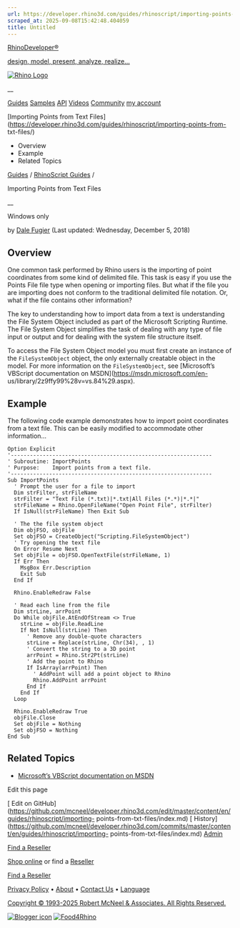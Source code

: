 ```yaml
---
url: https://developer.rhino3d.com/guides/rhinoscript/importing-points-from-txt-files/
scraped_at: 2025-09-08T15:42:48.404059
title: Untitled
---
```


[RhinoDeveloper®](/)

[design, model, present, analyze, realize...](/)

[![Rhino Logo](https://developer.rhino3d.com/images/rhinodevlogo.png)](/)

__

[Guides](https://developer.rhino3d.com/guides)
[Samples](https://developer.rhino3d.com/samples)
[API](https://developer.rhino3d.com/api)
[Videos](https://developer.rhino3d.com/videos)
[Community](https://discourse.mcneel.com/c/rhino-developer) [my account
](https://www.rhino3d.com/my-account/ "Manage your account, licenses, and
teams")

[Importing Points from Text
Files](https://developer.rhino3d.com/guides/rhinoscript/importing-points-from-
txt-files/)

  * Overview
  * Example
  * Related Topics

[Guides](https://developer.rhino3d.com/en/guides/) / [RhinoScript
Guides](https://developer.rhino3d.com/en/guides/rhinoscript/) /

Importing Points from Text Files

__

Windows only

by [Dale Fugier](https://discourse.mcneel.com/u/dale/) (Last updated:
Wednesday, December 5, 2018)

## Overview

One common task performed by Rhino users is the importing of point coordinates
from some kind of delimited file. This task is easy if you use the Points File
file type when opening or importing files. But what if the file you are
importing does not conform to the traditional delimited file notation. Or,
what if the file contains other information?

The key to understanding how to import data from a text is understanding the
File System Object included as part of the Microsoft Scripting Runtime. The
File System Object simplifies the task of dealing with any type of file input
or output and for dealing with the system file structure itself.

To access the File System Object model you must first create an instance of
the `FileSystemObject` object, the only externally creatable object in the
model. For more information on the `FileSystemObject`, see [Microsoft’s
VBScript documentation on MSDN](https://msdn.microsoft.com/en-
us/library/2z9ffy99%28v=vs.84%29.aspx).

## Example

The following code example demonstrates how to import point coordinates from a
text file. This can be easily modified to accommodate other information…

    
    
    Option Explicit
    '---------------------------------------------------------------
    ' Subroutine: ImportPoints
    ' Purpose:    Import points from a text file.
    '---------------------------------------------------------------
    Sub ImportPoints
      ' Prompt the user for a file to import
      Dim strFilter, strFileName
      strFilter = "Text File (*.txt)|*.txt|All Files (*.*)|*.*|"
      strFileName = Rhino.OpenFileName("Open Point File", strFilter)
      If IsNull(strFileName) Then Exit Sub
    
      ' The the file system object
      Dim objFSO, objFile
      Set objFSO = CreateObject("Scripting.FileSystemObject")
      ' Try opening the text file
      On Error Resume Next
      Set objFile = objFSO.OpenTextFile(strFileName, 1)
      If Err Then
        MsgBox Err.Description
        Exit Sub
      End If
    
      Rhino.EnableRedraw False
    
      ' Read each line from the file
      Dim strLine, arrPoint
      Do While objFile.AtEndOfStream <> True
        strLine = objFile.ReadLine
        If Not IsNull(strLine) Then
          ' Remove any double-quote characters
          strLine = Replace(strLine, Chr(34), , 1)
          ' Convert the string to a 3D point
          arrPoint = Rhino.Str2Pt(strLine)
          ' Add the point to Rhino
          If IsArray(arrPoint) Then
            ' AddPoint will add a point object to Rhino
            Rhino.AddPoint arrPoint
          End If
        End If
      Loop
    
      Rhino.EnableRedraw True
      objFile.Close
      Set objFile = Nothing
      Set objFSO = Nothing
    End Sub
    

## Related Topics

  * [Microsoft’s VBScript documentation on MSDN](https://msdn.microsoft.com/en-us/library/2z9ffy99%28v=vs.84%29.aspx)

Edit this page

[ Edit on
GitHub](https://github.com/mcneel/developer.rhino3d.com/edit/master/content/en/guides/rhinoscript/importing-
points-from-txt-files/index.md) [
History](https://github.com/mcneel/developer.rhino3d.com/commits/master/content/en/guides/rhinoscript/importing-
points-from-txt-files/index.md) [ Admin](https://developer.rhino3d.com/admin)

[Find a Reseller](https://www.rhino3d.com/sales)

[Shop online](https://www.rhino3d.com/store) or find a
[Reseller](https://www.rhino3d.com/sales)

[Find a Reseller](https://www.rhino3d.com/sales)

[Privacy Policy](https://www.rhino3d.com/privacy) •
[About](https://www.rhino3d.com/mcneel/about) • [Contact
Us](https://www.rhino3d.com/mcneel/contact) • [
Language](https://www.rhino3d.com/language "Change to a different region or
language")

[Copyright © 1993-2025 Robert McNeel & Associates. All Rights
Reserved.](https://www.rhino3d.com/mcneel/about)

[](https://www.facebook.com/McNeelRhinoceros/)
[](https://twitter.com/bobmcneel) [](https://www.linkedin.com/groups/75313/)
[](https://www.youtube.com/user/RhinoGuide/videos) [](https://vimeo.com/rhino)
[![Blogger
icon](https://developer.rhino3d.com/images/blogger.svg)](http://blog.rhino3d.com/)
[![Food4Rhino](https://developer.rhino3d.com/images/f4r_icon_01.svg)](https://www.food4rhino.com)

